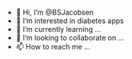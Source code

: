 - 👋 Hi, I’m @BSJacobsen
- 👀 I’m interested in diabetes apps
- 🌱 I’m currently learning ...
- 💞️ I’m looking to collaborate on ...
- 📫 How to reach me ...

<!---
BSJacobsen/BSJacobsen is a ✨ special ✨ repository because its `README.md` (this file) appears on your GitHub profile.
You can click the Preview link to take a look at your changes.
--->
